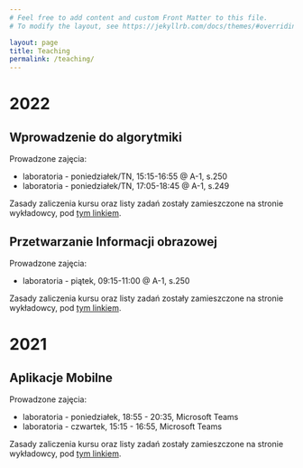 ```yaml
---
# Feel free to add content and custom Front Matter to this file.
# To modify the layout, see https://jekyllrb.com/docs/themes/#overriding-theme-defaults

layout: page
title: Teaching
permalink: /teaching/
---
```

# 2022
## Wprowadzenie do algorytmiki

Prowadzone zajęcia:
* laboratoria - poniedziałek/TN, 15:15-16:55 @ A-1, s.250
* laboratoria - poniedziałek/TN, 17:05-18:45 @ A-1, s.249

Zasady zaliczenia kursu oraz listy zadań zostały zamieszczone na stronie wykładowcy, pod [tym linkiem](http://prac.im.pwr.wroc.pl/~zeberski/teaching/teaching.html). 


## Przetwarzanie Informacji obrazowej

Prowadzone zajęcia:
* laboratoria - piątek, 09:15-11:00 @ A-1, s.250


Zasady zaliczenia kursu oraz listy zadań zostały zamieszczone na stronie wykładowcy, pod [tym linkiem](https://syga.kft.pwr.edu.pl/courses/pio/lab.html). 


# 2021
## Aplikacje Mobilne

Prowadzone zajęcia:
* laboratoria - poniedziałek, 18:55 - 20:35, Microsoft Teams
* laboratoria - czwartek, 15:15 - 16:55, Microsoft Teams


Zasady zaliczenia kursu oraz listy zadań zostały zamieszczone na stronie wykładowcy, pod [tym linkiem](https://cs.pwr.edu.pl/zawada/am/). 